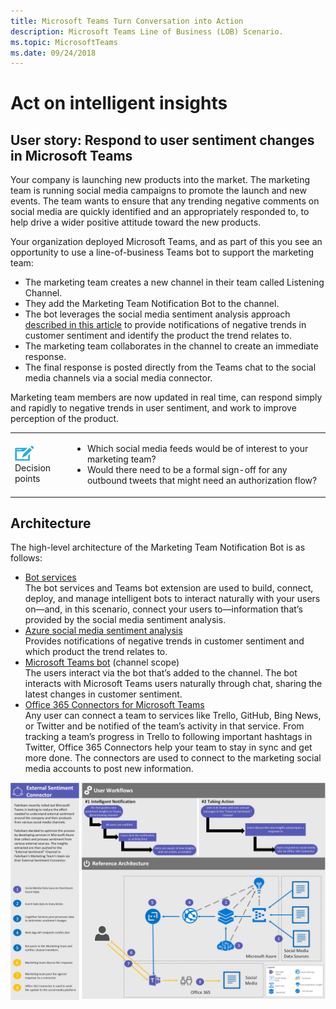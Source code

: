 ```yaml
---
title: Microsoft Teams Turn Conversation into Action
description: Microsoft Teams Line of Business (LOB) Scenario.
ms.topic: MicrosoftTeams
ms.date: 09/24/2018
---
```

# Act on intelligent insights

## User story: Respond to user sentiment changes in Microsoft Teams

Your company is launching new products into the market. The marketing team is running social media campaigns to promote the launch and new events. The team wants to ensure that any trending negative comments on social media are quickly identified and an appropriately responded to, to help drive a wider positive attitude toward the new products.

Your organization deployed Microsoft Teams, and as part of this you see an opportunity to use a line-of-business Teams bot to support the marketing team:

- The marketing team creates a new channel in their team called Listening Channel.
- They add the Marketing Team Notification Bot to the channel.
- The bot leverages the social media sentiment analysis approach [described in this article](https://docs.microsoft.com/azure/azure-databricks/databricks-sentiment-analysis-cognitive-services) to provide notifications of negative trends in customer sentiment and identify the product the trend relates to.
- The marketing team collaborates in the channel to create an immediate response.
- The final response is posted directly from the Teams chat to the social media channels via a social media connector.

Marketing team members are now updated in real time, can respond simply and rapidly to negative trends in user sentiment, and work to improve perception of the product.

|         |         |
|---------|---------|
|<img src="../assets/images/app-scenarios/audio_conferencing_image7.png" /><br>Decision points|<ul><li>Which social media feeds would be of interest to your marketing team?</li><li>Would there need to be a formal sign-off for any outbound tweets that might need an authorization flow?</li></ul>|

## Architecture

The high-level architecture of the Marketing Team Notification Bot is as follows:

- [Bot services](https://azure.microsoft.com/services/bot-service/)<br>The bot services and Teams bot extension are used to build, connect, deploy, and manage intelligent bots to interact naturally with your users on—and, in this scenario, connect your users to—information that’s provided by the social media sentiment analysis.
- [Azure social media sentiment analysis](https://docs.microsoft.com/azure/azure-databricks/databricks-sentiment-analysis-cognitive-services)<br>Provides notifications of negative trends in customer sentiment and which product the trend relates to.
- [Microsoft Teams bot](https://docs.microsoft.com/microsoftteams/platform/concepts/bots/bots-overview) (channel scope)<br>The users interact via the bot that’s added to the channel. The bot interacts with Microsoft Teams users naturally through chat, sharing the latest changes in customer sentiment.
- [Office 365 Connectors for Microsoft Teams](https://docs.microsoft.com/microsoftteams/platform/concepts/connectors/connectors)<br>Any user can connect a team to services like Trello, GitHub, Bing News, or Twitter and be notified of the team’s activity in that service. From tracking a team’s progress in Trello to following important hashtags in Twitter, Office 365 Connectors help your team to stay in sync and get more done. The connectors are used to connect to the marketing social media accounts to post new information.

<img src="../assets/images/app-scenarios/marketing-scenario-architecture.png">

